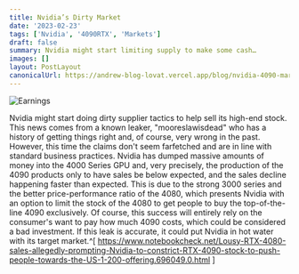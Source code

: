 ```yaml
---
title: Nvidia’s Dirty Market
date: '2023-02-23'
tags: ['Nvidia', '4090RTX', 'Markets']
draft: false
summary: Nvidia might start limiting supply to make some cash…
images: []
layout: PostLayout
canonicalUrl: https://andrew-blog-lovat.vercel.app/blog/nvidia-4090-market
---
```


![Earnings](/static/images/4090gpu.jpg)

Nvidia might start doing dirty supplier tactics to help sell its high-end stock. This news comes from a known leaker, "mooreslawisdead" who has a history of getting things right and, of course, very wrong in the past. However, this time the claims don't seem farfetched and are in line with standard business practices. Nvidia has dumped massive amounts of money into the 4000 Series GPU and, very precisely, the production of the 4090 products only to have sales be below expected, and the sales decline happening faster than expected. This is due to the strong 3000 series and the better price-performance ratio of the 4080, which presents Nvidia with an option to limit the stock of the 4080 to get people to buy the top-of-the-line 4090 exclusively. Of course, this success will entirely rely on the consumer's want to pay how much 4090 costs, which could be considered a bad investment. If this leak is accurate, it could put Nvidia in hot water with its target market.^[ https://www.notebookcheck.net/Lousy-RTX-4080-sales-allegedly-prompting-Nvidia-to-constrict-RTX-4090-stock-to-push-people-towards-the-US-1-200-offering.696049.0.html ]
